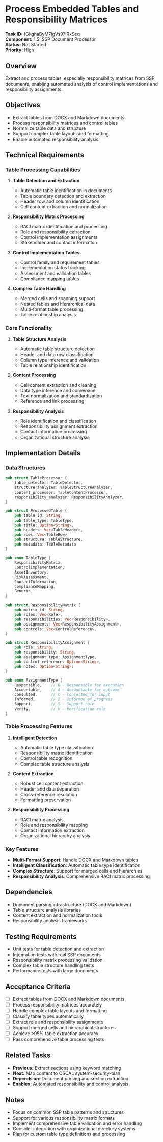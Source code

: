 # Process Embedded Tables and Responsibility Matrices

**Task ID:** fGkghaByM7igVs97iRxSeq  
**Component:** 1.5: SSP Document Processor  
**Status:** Not Started  
**Priority:** High  

## Overview

Extract and process tables, especially responsibility matrices from SSP documents, enabling automated analysis of control implementations and responsibility assignments.

## Objectives

- Extract tables from DOCX and Markdown documents
- Process responsibility matrices and control tables
- Normalize table data and structure
- Support complex table layouts and formatting
- Enable automated responsibility analysis

## Technical Requirements

### Table Processing Capabilities
1. **Table Detection and Extraction**
   - Automatic table identification in documents
   - Table boundary detection and extraction
   - Header row and column identification
   - Cell content extraction and normalization

2. **Responsibility Matrix Processing**
   - RACI matrix identification and processing
   - Role and responsibility extraction
   - Control implementation assignments
   - Stakeholder and contact information

3. **Control Implementation Tables**
   - Control family and requirement tables
   - Implementation status tracking
   - Assessment and validation tables
   - Compliance mapping tables

4. **Complex Table Handling**
   - Merged cells and spanning support
   - Nested tables and hierarchical data
   - Multi-format table processing
   - Table relationship analysis

### Core Functionality
1. **Table Structure Analysis**
   - Automatic table structure detection
   - Header and data row classification
   - Column type inference and validation
   - Table relationship identification

2. **Content Processing**
   - Cell content extraction and cleaning
   - Data type inference and conversion
   - Text normalization and standardization
   - Reference and link processing

3. **Responsibility Analysis**
   - Role identification and classification
   - Responsibility assignment extraction
   - Contact information processing
   - Organizational structure analysis

## Implementation Details

### Data Structures
```rust
pub struct TableProcessor {
    table_detector: TableDetector,
    structure_analyzer: TableStructureAnalyzer,
    content_processor: TableContentProcessor,
    responsibility_analyzer: ResponsibilityAnalyzer,
}

pub struct ProcessedTable {
    pub table_id: String,
    pub table_type: TableType,
    pub title: Option<String>,
    pub headers: Vec<TableHeader>,
    pub rows: Vec<TableRow>,
    pub structure: TableStructure,
    pub metadata: TableMetadata,
}

pub enum TableType {
    ResponsibilityMatrix,
    ControlImplementation,
    AssetInventory,
    RiskAssessment,
    ContactInformation,
    ComplianceMapping,
    Generic,
}

pub struct ResponsibilityMatrix {
    pub matrix_id: String,
    pub roles: Vec<Role>,
    pub responsibilities: Vec<Responsibility>,
    pub assignments: Vec<ResponsibilityAssignment>,
    pub controls: Vec<ControlReference>,
}

pub struct ResponsibilityAssignment {
    pub role: String,
    pub responsibility: String,
    pub assignment_type: AssignmentType,
    pub control_reference: Option<String>,
    pub notes: Option<String>,
}

pub enum AssignmentType {
    Responsible,    // R - Responsible for execution
    Accountable,    // A - Accountable for outcome
    Consulted,      // C - Consulted for input
    Informed,       // I - Informed of progress
    Support,        // S - Support role
    Verify,         // V - Verification role
}
```

### Table Processing Features
1. **Intelligent Detection**
   - Automatic table type classification
   - Responsibility matrix identification
   - Control table recognition
   - Complex table structure analysis

2. **Content Extraction**
   - Robust cell content extraction
   - Header and data separation
   - Cross-reference resolution
   - Formatting preservation

3. **Responsibility Processing**
   - RACI matrix analysis
   - Role and responsibility mapping
   - Contact information extraction
   - Organizational hierarchy analysis

### Key Features
- **Multi-Format Support**: Handle DOCX and Markdown tables
- **Intelligent Classification**: Automatic table type identification
- **Complex Structure**: Support for merged cells and hierarchies
- **Responsibility Analysis**: Comprehensive RACI matrix processing

## Dependencies

- Document parsing infrastructure (DOCX and Markdown)
- Table structure analysis libraries
- Content extraction and normalization tools
- Responsibility analysis frameworks

## Testing Requirements

- Unit tests for table detection and extraction
- Integration tests with real SSP documents
- Responsibility matrix processing validation
- Complex table structure handling tests
- Performance tests with large documents

## Acceptance Criteria

- [ ] Extract tables from DOCX and Markdown documents
- [ ] Process responsibility matrices accurately
- [ ] Handle complex table layouts and formatting
- [ ] Classify table types automatically
- [ ] Extract role and responsibility assignments
- [ ] Support merged cells and hierarchical structures
- [ ] Achieve >95% table extraction accuracy
- [ ] Pass comprehensive table processing tests

## Related Tasks

- **Previous:** Extract sections using keyword matching
- **Next:** Map content to OSCAL system-security-plan
- **Depends on:** Document parsing and section extraction
- **Enables:** Automated responsibility and control analysis

## Notes

- Focus on common SSP table patterns and structures
- Support for various responsibility matrix formats
- Implement comprehensive table validation and error handling
- Consider integration with organizational directory systems
- Plan for custom table type definitions and processing
